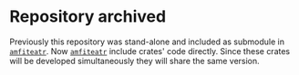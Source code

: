 # Repository archived
Previously this repository was stand-alone and included as
submodule in [`amfiteatr`](https://github.com/moroviintaas/amfiteatr). 
Now [`amfiteatr`](https://github.com/moroviintaas/amfiteatr) include crates' code 
directly. Since these crates will be developed simultaneously they will share the same version. 


